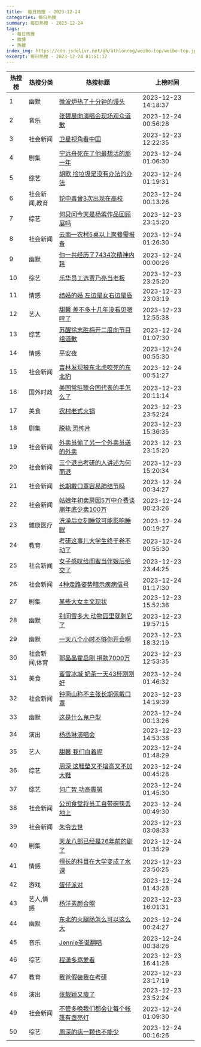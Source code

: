 ```yaml
---
title:  每日热搜 - 2023-12-24
categories: 每日热搜
summary: 每日热搜 - 2023-12-24
tags:
  - 每日热搜
  - 微博
  - 热搜
index_img: https://cdn.jsdelivr.net/gh/athlonreg/weibo-top/weibo-top.jpeg
excerpt: 每日热搜 - 2023-12-24 01:51:12
---
```


| 热搜榜 | 热搜分类 | 热搜标题 | 上榜时间 |
| --- | --- | --- | --- |
| 1 | 幽默 | [微波炉热了十分钟的馒头](https://s.weibo.com/weibo%3Fq%3D%2523%E5%BE%AE%E6%B3%A2%E7%82%89%E7%83%AD%E4%BA%86%E5%8D%81%E5%88%86%E9%92%9F%E7%9A%84%E9%A6%92%E5%A4%B4%2523) | 2023-12-23 14:18:37 | 
| 2 | 音乐 | [张碧晨向演唱会现场观众道歉](https://s.weibo.com/weibo%3Fq%3D%2523%E5%BC%A0%E7%A2%A7%E6%99%A8%E5%90%91%E6%BC%94%E5%94%B1%E4%BC%9A%E7%8E%B0%E5%9C%BA%E8%A7%82%E4%BC%97%E9%81%93%E6%AD%89%2523) | 2023-12-24 00:56:28 | 
| 3 | 社会新闻 | [卫星视角看中国](https://s.weibo.com/weibo%3Fq%3D%2523%E5%8D%AB%E6%98%9F%E8%A7%86%E8%A7%92%E7%9C%8B%E4%B8%AD%E5%9B%BD%2523) | 2023-12-23 12:22:35 | 
| 4 | 剧集 | [宁远舟死在了他最想活的那一年](https://s.weibo.com/weibo%3Fq%3D%2523%E5%AE%81%E8%BF%9C%E8%88%9F%E6%AD%BB%E5%9C%A8%E4%BA%86%E4%BB%96%E6%9C%80%E6%83%B3%E6%B4%BB%E7%9A%84%E9%82%A3%E4%B8%80%E5%B9%B4%2523) | 2023-12-24 01:06:30 | 
| 5 | 综艺 | [胡歌 捡垃圾是没有办法的办法](https://s.weibo.com/weibo%3Fq%3D%2523%E8%83%A1%E6%AD%8C%20%E6%8D%A1%E5%9E%83%E5%9C%BE%E6%98%AF%E6%B2%A1%E6%9C%89%E5%8A%9E%E6%B3%95%E7%9A%84%E5%8A%9E%E6%B3%95%2523) | 2023-12-24 01:19:31 | 
| 6 | 社会新闻,教育 | [铊中毒曾3次出现在高校](https://s.weibo.com/weibo%3Fq%3D%2523%E9%93%8A%E4%B8%AD%E6%AF%92%E6%9B%BE3%E6%AC%A1%E5%87%BA%E7%8E%B0%E5%9C%A8%E9%AB%98%E6%A0%A1%2523) | 2023-12-24 00:13:26 | 
| 7 | 综艺 | [何炅问今天是杨紫作品回顾展吗](https://s.weibo.com/weibo%3Fq%3D%2523%E4%BD%95%E7%82%85%E9%97%AE%E4%BB%8A%E5%A4%A9%E6%98%AF%E6%9D%A8%E7%B4%AB%E4%BD%9C%E5%93%81%E5%9B%9E%E9%A1%BE%E5%B1%95%E5%90%97%2523) | 2023-12-23 23:15:20 | 
| 8 | 社会新闻 | [云南一农村5桌以上聚餐需报备](https://s.weibo.com/weibo%3Fq%3D%2523%E4%BA%91%E5%8D%97%E4%B8%80%E5%86%9C%E6%9D%915%E6%A1%8C%E4%BB%A5%E4%B8%8A%E8%81%9A%E9%A4%90%E9%9C%80%E6%8A%A5%E5%A4%87%2523) | 2023-12-24 01:26:30 | 
| 9 | 幽默 | [你一共经历了7434次精神内耗](https://s.weibo.com/weibo%3Fq%3D%2523%E4%BD%A0%E4%B8%80%E5%85%B1%E7%BB%8F%E5%8E%86%E4%BA%867434%E6%AC%A1%E7%B2%BE%E7%A5%9E%E5%86%85%E8%80%97%2523) | 2023-12-24 00:00:26 | 
| 10 | 综艺 | [乐华员工选贾乃亮当老板](https://s.weibo.com/weibo%3Fq%3D%2523%E4%B9%90%E5%8D%8E%E5%91%98%E5%B7%A5%E9%80%89%E8%B4%BE%E4%B9%83%E4%BA%AE%E5%BD%93%E8%80%81%E6%9D%BF%2523) | 2023-12-23 23:25:20 | 
| 11 | 情感 | [结婚的婚 左边是女右边是昏](https://s.weibo.com/weibo%3Fq%3D%2523%E7%BB%93%E5%A9%9A%E7%9A%84%E5%A9%9A%20%E5%B7%A6%E8%BE%B9%E6%98%AF%E5%A5%B3%E5%8F%B3%E8%BE%B9%E6%98%AF%E6%98%8F%2523) | 2023-12-23 23:03:19 | 
| 12 | 艺人 | [甜馨 差不多十几年没看见嗯哼了](https://s.weibo.com/weibo%3Fq%3D%2523%E7%94%9C%E9%A6%A8%20%E5%B7%AE%E4%B8%8D%E5%A4%9A%E5%8D%81%E5%87%A0%E5%B9%B4%E6%B2%A1%E7%9C%8B%E8%A7%81%E5%97%AF%E5%93%BC%E4%BA%86%2523) | 2023-12-23 12:55:38 | 
| 13 | 综艺 | [苏醒徐志胜梅开二度向节目组道歉](https://s.weibo.com/weibo%3Fq%3D%2523%E8%8B%8F%E9%86%92%E5%BE%90%E5%BF%97%E8%83%9C%E6%A2%85%E5%BC%80%E4%BA%8C%E5%BA%A6%E5%90%91%E8%8A%82%E7%9B%AE%E7%BB%84%E9%81%93%E6%AD%89%2523) | 2023-12-24 01:07:30 | 
| 14 | 情感 | [平安夜](https://s.weibo.com/weibo%3Fq%3D%2523%E5%B9%B3%E5%AE%89%E5%A4%9C%2523) | 2023-12-24 00:55:30 | 
| 15 | 社会新闻 | [吉林发现被东北虎咬死的东北豹](https://s.weibo.com/weibo%3Fq%3D%2523%E5%90%89%E6%9E%97%E5%8F%91%E7%8E%B0%E8%A2%AB%E4%B8%9C%E5%8C%97%E8%99%8E%E5%92%AC%E6%AD%BB%E7%9A%84%E4%B8%9C%E5%8C%97%E8%B1%B9%2523) | 2023-12-24 00:51:27 | 
| 16 | 国外时政 | [美国常驻联合国代表的手怎么了](https://s.weibo.com/weibo%3Fq%3D%2523%E7%BE%8E%E5%9B%BD%E5%B8%B8%E9%A9%BB%E8%81%94%E5%90%88%E5%9B%BD%E4%BB%A3%E8%A1%A8%E7%9A%84%E6%89%8B%E6%80%8E%E4%B9%88%E4%BA%86%2523) | 2023-12-23 20:11:14 | 
| 17 | 美食 | [农村老式火锅](https://s.weibo.com/weibo%3Fq%3D%2523%E5%86%9C%E6%9D%91%E8%80%81%E5%BC%8F%E7%81%AB%E9%94%85%2523) | 2023-12-23 23:52:24 | 
| 18 | 剧集 | [脱轨 恐怖片](https://s.weibo.com/weibo%3Fq%3D%2523%E8%84%B1%E8%BD%A8%20%E6%81%90%E6%80%96%E7%89%87%2523) | 2023-12-23 15:36:35 | 
| 19 | 社会新闻 | [外卖员偷了另一个外卖员送的外卖](https://s.weibo.com/weibo%3Fq%3D%2523%E5%A4%96%E5%8D%96%E5%91%98%E5%81%B7%E4%BA%86%E5%8F%A6%E4%B8%80%E4%B8%AA%E5%A4%96%E5%8D%96%E5%91%98%E9%80%81%E7%9A%84%E5%A4%96%E5%8D%96%2523) | 2023-12-23 23:15:20 | 
| 20 | 社会新闻 | [三个退出考研的人讲述为何而退](https://s.weibo.com/weibo%3Fq%3D%2523%E4%B8%89%E4%B8%AA%E9%80%80%E5%87%BA%E8%80%83%E7%A0%94%E7%9A%84%E4%BA%BA%E8%AE%B2%E8%BF%B0%E4%B8%BA%E4%BD%95%E8%80%8C%E9%80%80%2523) | 2023-12-23 15:20:34 | 
| 21 | 社会新闻 | [长期戴口罩容易肺结节吗](https://s.weibo.com/weibo%3Fq%3D%2523%E9%95%BF%E6%9C%9F%E6%88%B4%E5%8F%A3%E7%BD%A9%E5%AE%B9%E6%98%93%E8%82%BA%E7%BB%93%E8%8A%82%E5%90%97%2523) | 2023-12-24 00:34:27 | 
| 22 | 社会新闻 | [姑娘年初卖房因5万中介费谈崩年底少卖100万](https://s.weibo.com/weibo%3Fq%3D%2523%E5%A7%91%E5%A8%98%E5%B9%B4%E5%88%9D%E5%8D%96%E6%88%BF%E5%9B%A05%E4%B8%87%E4%B8%AD%E4%BB%8B%E8%B4%B9%E8%B0%88%E5%B4%A9%E5%B9%B4%E5%BA%95%E5%B0%91%E5%8D%96100%E4%B8%87%2523) | 2023-12-24 00:23:26 | 
| 23 | 健康医疗 | [洗澡后立刻睡觉可能影响睡眠](https://s.weibo.com/weibo%3Fq%3D%2523%E6%B4%97%E6%BE%A1%E5%90%8E%E7%AB%8B%E5%88%BB%E7%9D%A1%E8%A7%89%E5%8F%AF%E8%83%BD%E5%BD%B1%E5%93%8D%E7%9D%A1%E7%9C%A0%2523) | 2023-12-24 00:19:27 | 
| 24 | 教育 | [考研这事儿大学生终于卷不动了](https://s.weibo.com/weibo%3Fq%3D%2523%E8%80%83%E7%A0%94%E8%BF%99%E4%BA%8B%E5%84%BF%E5%A4%A7%E5%AD%A6%E7%94%9F%E7%BB%88%E4%BA%8E%E5%8D%B7%E4%B8%8D%E5%8A%A8%E4%BA%86%2523) | 2023-12-24 00:55:30 | 
| 25 | 社会新闻 | [女子感叹给闺蜜当伴娘后绝交了](https://s.weibo.com/weibo%3Fq%3D%2523%E5%A5%B3%E5%AD%90%E6%84%9F%E5%8F%B9%E7%BB%99%E9%97%BA%E8%9C%9C%E5%BD%93%E4%BC%B4%E5%A8%98%E5%90%8E%E7%BB%9D%E4%BA%A4%E4%BA%86%2523) | 2023-12-23 23:44:25 | 
| 26 | 社会新闻 | [4种走路姿势暗示疾病信号](https://s.weibo.com/weibo%3Fq%3D%25234%E7%A7%8D%E8%B5%B0%E8%B7%AF%E5%A7%BF%E5%8A%BF%E6%9A%97%E7%A4%BA%E7%96%BE%E7%97%85%E4%BF%A1%E5%8F%B7%2523) | 2023-12-24 01:17:30 | 
| 27 | 剧集 | [某些大女主文现状](https://s.weibo.com/weibo%3Fq%3D%2523%E6%9F%90%E4%BA%9B%E5%A4%A7%E5%A5%B3%E4%B8%BB%E6%96%87%E7%8E%B0%E7%8A%B6%2523) | 2023-12-23 15:52:36 | 
| 28 | 幽默 | [别问雪多大 动物园里就剩它了](https://s.weibo.com/weibo%3Fq%3D%2523%E5%88%AB%E9%97%AE%E9%9B%AA%E5%A4%9A%E5%A4%A7%20%E5%8A%A8%E7%89%A9%E5%9B%AD%E9%87%8C%E5%B0%B1%E5%89%A9%E5%AE%83%E4%BA%86%2523) | 2023-12-23 19:57:15 | 
| 29 | 幽默 | [一天八个小时不够你开会啊](https://s.weibo.com/weibo%3Fq%3D%2523%E4%B8%80%E5%A4%A9%E5%85%AB%E4%B8%AA%E5%B0%8F%E6%97%B6%E4%B8%8D%E5%A4%9F%E4%BD%A0%E5%BC%80%E4%BC%9A%E5%95%8A%2523) | 2023-12-23 18:32:19 | 
| 30 | 社会新闻,体育 | [郭晶晶霍启刚 捐款7000万](https://s.weibo.com/weibo%3Fq%3D%2523%E9%83%AD%E6%99%B6%E6%99%B6%E9%9C%8D%E5%90%AF%E5%88%9A%20%E6%8D%90%E6%AC%BE7000%E4%B8%87%2523) | 2023-12-23 12:53:35 | 
| 31 | 美食 | [蜜雪冰城 奶茶一天43杯刚刚好](https://s.weibo.com/weibo%3Fq%3D%2523%E8%9C%9C%E9%9B%AA%E5%86%B0%E5%9F%8E%20%E5%A5%B6%E8%8C%B6%E4%B8%80%E5%A4%A943%E6%9D%AF%E5%88%9A%E5%88%9A%E5%A5%BD%2523) | 2023-12-24 01:46:32 | 
| 32 | 社会新闻 | [钟南山称不主张长期佩戴口罩](https://s.weibo.com/weibo%3Fq%3D%2523%E9%92%9F%E5%8D%97%E5%B1%B1%E7%A7%B0%E4%B8%8D%E4%B8%BB%E5%BC%A0%E9%95%BF%E6%9C%9F%E4%BD%A9%E6%88%B4%E5%8F%A3%E7%BD%A9%2523) | 2023-12-23 14:19:39 | 
| 33 | 幽默 | [这是什么鬼户型](https://s.weibo.com/weibo%3Fq%3D%2523%E8%BF%99%E6%98%AF%E4%BB%80%E4%B9%88%E9%AC%BC%E6%88%B7%E5%9E%8B%2523) | 2023-12-24 00:13:26 | 
| 34 | 演出 | [杨丞琳演唱会](https://s.weibo.com/weibo%3Fq%3D%2523%E6%9D%A8%E4%B8%9E%E7%90%B3%E6%BC%94%E5%94%B1%E4%BC%9A%2523) | 2023-12-23 14:53:38 | 
| 35 | 艺人 | [甜馨 我们白着呢](https://s.weibo.com/weibo%3Fq%3D%2523%E7%94%9C%E9%A6%A8%20%E6%88%91%E4%BB%AC%E7%99%BD%E7%9D%80%E5%91%A2%2523) | 2023-12-24 01:48:29 | 
| 36 | 综艺 | [周深 这鞋垫又不增高又不加大鞋](https://s.weibo.com/weibo%3Fq%3D%2523%E5%91%A8%E6%B7%B1%20%E8%BF%99%E9%9E%8B%E5%9E%AB%E5%8F%88%E4%B8%8D%E5%A2%9E%E9%AB%98%E5%8F%88%E4%B8%8D%E5%8A%A0%E5%A4%A7%E9%9E%8B%2523) | 2023-12-24 00:45:28 | 
| 37 | 综艺 | [何广智 功高震舅](https://s.weibo.com/weibo%3Fq%3D%2523%E4%BD%95%E5%B9%BF%E6%99%BA%20%E5%8A%9F%E9%AB%98%E9%9C%87%E8%88%85%2523) | 2023-12-24 01:45:30 | 
| 38 | 社会新闻 | [公司食堂将员工自带碗筷丢地上](https://s.weibo.com/weibo%3Fq%3D%2523%E5%85%AC%E5%8F%B8%E9%A3%9F%E5%A0%82%E5%B0%86%E5%91%98%E5%B7%A5%E8%87%AA%E5%B8%A6%E7%A2%97%E7%AD%B7%E4%B8%A2%E5%9C%B0%E4%B8%8A%2523) | 2023-12-24 00:49:30 | 
| 39 | 社会新闻 | [朱令去世](https://s.weibo.com/weibo%3Fq%3D%2523%E6%9C%B1%E4%BB%A4%E5%8E%BB%E4%B8%96%2523) | 2023-12-23 03:08:33 | 
| 40 | 剧集 | [天龙八部已经是26年前的剧了](https://s.weibo.com/weibo%3Fq%3D%2523%E5%A4%A9%E9%BE%99%E5%85%AB%E9%83%A8%E5%B7%B2%E7%BB%8F%E6%98%AF26%E5%B9%B4%E5%89%8D%E7%9A%84%E5%89%A7%E4%BA%86%2523) | 2023-12-24 01:35:29 | 
| 41 | 情感 | [擅长的科目在大学变成了水课](https://s.weibo.com/weibo%3Fq%3D%2523%E6%93%85%E9%95%BF%E7%9A%84%E7%A7%91%E7%9B%AE%E5%9C%A8%E5%A4%A7%E5%AD%A6%E5%8F%98%E6%88%90%E4%BA%86%E6%B0%B4%E8%AF%BE%2523) | 2023-12-23 23:50:25 | 
| 42 | 游戏 | [蛋仔派对](https://s.weibo.com/weibo%3Fq%3D%2523%E8%9B%8B%E4%BB%94%E6%B4%BE%E5%AF%B9%2523) | 2023-12-24 01:43:28 | 
| 43 | 艺人,情感 | [杨洋素颜合照](https://s.weibo.com/weibo%3Fq%3D%2523%E6%9D%A8%E6%B4%8B%E7%B4%A0%E9%A2%9C%E5%90%88%E7%85%A7%2523) | 2023-12-23 16:01:31 | 
| 44 | 幽默 | [东北的火腿肠怎么可以这么大](https://s.weibo.com/weibo%3Fq%3D%2523%E4%B8%9C%E5%8C%97%E7%9A%84%E7%81%AB%E8%85%BF%E8%82%A0%E6%80%8E%E4%B9%88%E5%8F%AF%E4%BB%A5%E8%BF%99%E4%B9%88%E5%A4%A7%2523) | 2023-12-24 00:24:27 | 
| 45 | 音乐 | [Jennie圣诞翻唱](https://s.weibo.com/weibo%3Fq%3D%2523Jennie%E5%9C%A3%E8%AF%9E%E7%BF%BB%E5%94%B1%2523) | 2023-12-24 00:38:26 | 
| 46 | 综艺 | [程潇多骂爱看](https://s.weibo.com/weibo%3Fq%3D%2523%E7%A8%8B%E6%BD%87%E5%A4%9A%E9%AA%82%E7%88%B1%E7%9C%8B%2523) | 2023-12-23 16:41:28 | 
| 47 | 教育 | [我爸假装我在考研](https://s.weibo.com/weibo%3Fq%3D%2523%E6%88%91%E7%88%B8%E5%81%87%E8%A3%85%E6%88%91%E5%9C%A8%E8%80%83%E7%A0%94%2523) | 2023-12-23 23:17:19 | 
| 48 | 演出 | [张靓颖又瘦了](https://s.weibo.com/weibo%3Fq%3D%2523%E5%BC%A0%E9%9D%93%E9%A2%96%E5%8F%88%E7%98%A6%E4%BA%86%2523) | 2023-12-23 23:52:24 | 
| 49 | 社会新闻 | [不管多晚我们都会让每个帐篷有盏亮灯](https://s.weibo.com/weibo%3Fq%3D%2523%E4%B8%8D%E7%AE%A1%E5%A4%9A%E6%99%9A%E6%88%91%E4%BB%AC%E9%83%BD%E4%BC%9A%E8%AE%A9%E6%AF%8F%E4%B8%AA%E5%B8%90%E7%AF%B7%E6%9C%89%E7%9B%8F%E4%BA%AE%E7%81%AF%2523) | 2023-12-24 01:09:30 | 
| 50 | 综艺 | [周深的痣一颗也不能少](https://s.weibo.com/weibo%3Fq%3D%2523%E5%91%A8%E6%B7%B1%E7%9A%84%E7%97%A3%E4%B8%80%E9%A2%97%E4%B9%9F%E4%B8%8D%E8%83%BD%E5%B0%91%2523) | 2023-12-24 00:16:26 | 
